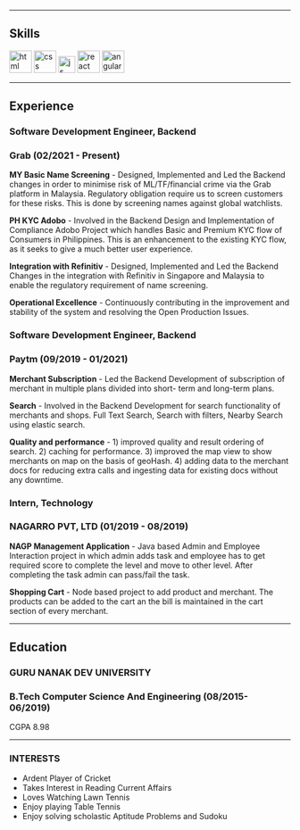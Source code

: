 
---

## Skills

<p align='left'>
  <img src="https://upload.wikimedia.org/wikipedia/commons/thumb/6/61/HTML5_logo_and_wordmark.svg/2048px-HTML5_logo_and_wordmark.svg.png" alt="html" width="40" height="40">
  <img src='https://upload.wikimedia.org/wikipedia/commons/thumb/d/d5/CSS3_logo_and_wordmark.svg/1200px-CSS3_logo_and_wordmark.svg.png' alt="css" width="40" height="40">
  <img src='https://upload.wikimedia.org/wikipedia/commons/6/6a/JavaScript-logo.png' height='30' width='auto' alt="js">
   <img src="https://upload.wikimedia.org/wikipedia/commons/thumb/a/a7/React-icon.svg/1280px-React-icon.svg.png" alt="react" width="auto" height="40"/>
   <img src="https://angular.io/assets/images/logos/angular/angular.svg" alt="angular" width="40" height="40"/>
</p>

---

## Experience

### **Software Development Engineer, Backend**
### Grab (02/2021 - Present)

**MY Basic Name Screening** - Designed, Implemented and Led the Backend changes in order to minimise risk of ML/TF/financial crime via the Grab platform in Malaysia. Regulatory obligation require us to screen customers for these risks. This is done by screening names against global watchlists.

**PH KYC Adobo** - Involved in the Backend Design and Implementation of Compliance Adobo Project which handles Basic and Premium KYC flow of Consumers in Philippines. This is an enhancement to the existing KYC flow, as it seeks to give a much better user experience.

**Integration with Refinitiv** - Designed, Implemented and Led the Backend Changes in the integration with Refinitiv in Singapore and Malaysia to enable the regulatory requirement of name screening.

**Operational Excellence** - Continuously contributing in the improvement and stability of the system and resolving the Open Production Issues.

### **Software Development Engineer, Backend**
### Paytm (09/2019 - 01/2021)

**Merchant Subscription** - Led the Backend Development of subscription of merchant in multiple plans divided into short- term and long-term plans.

**Search** - Involved in the Backend Development for search functionality of merchants and shops. Full Text Search, Search with filters, Nearby Search using elastic search.

**Quality and performance** - 1) improved quality and result ordering of search. 2) caching for performance. 3) improved the map view to show merchants on map on the basis of geoHash. 4) adding data to the merchant docs for reducing extra calls and ingesting data for existing docs without any downtime.

### **Intern, Technology**
### NAGARRO PVT, LTD (01/2019 - 08/2019)

**NAGP Management Application** - Java based Admin and Employee Interaction project in which admin adds task and employee has to get required score to complete the level and move to other level. After completing the task admin can pass/fail the task.

**Shopping Cart** - Node based project to add product and merchant. The products can be added to the cart an the bill is maintained in the cart section of every merchant.

---

## Education

### **GURU NANAK DEV UNIVERSITY**
### B.Tech Computer Science And Engineering (08/2015- 06/2019)
CGPA 8.98

---

### INTERESTS

- Ardent Player of Cricket
- Takes Interest in Reading Current Affairs
- Loves Watching Lawn Tennis
- Enjoy playing Table Tennis
- Enjoy solving scholastic Aptitude Problems and Sudoku
